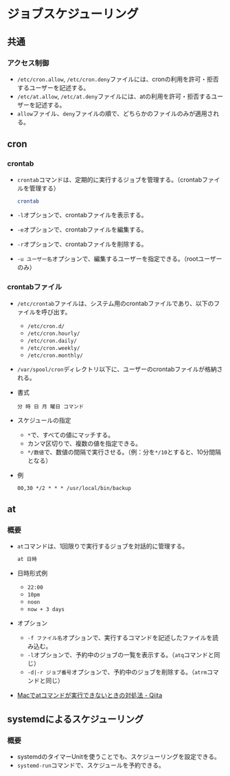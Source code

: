 # ジョブスケジューリング

## 共通

### アクセス制御

- `/etc/cron.allow`, `/etc/cron.deny`ファイルには、cronの利用を許可・拒否するユーザーを記述する。
- `/etc/at.allow`, `/etc/at.deny`ファイルには、atの利用を許可・拒否するユーザーを記述する。
- `allow`ファイル、`deny`ファイルの順で、どちらかのファイルのみが適用される。

## cron

### crontab

- `crontab`コマンドは、定期的に実行するジョブを管理する。（crontabファイルを管理する）

  ```bash
  crontab
  ```

- `-l`オプションで、crontabファイルを表示する。

- `-e`オプションで、crontabファイルを編集する。

- `-r`オプションで、crontabファイルを削除する。

- `-u ユーザー名`オプションで、編集するユーザーを指定できる。（rootユーザーのみ）

### crontabファイル

- `/etc/crontab`ファイルは、システム用のcrontabファイルであり、以下のファイルを呼び出す。

  - `/etc/cron.d/`
  - `/etc/cron.hourly/`
  - `/etc/cron.daily/`
  - `/etc/cron.weekly/`
  - `/etc/cron.monthly/`

- `/var/spool/cron`ディレクトリ以下に、ユーザーのcrontabファイルが格納される。

- 書式

  ```text
  分 時 日 月 曜日 コマンド
  ```

- スケジュールの指定

  - `*`で、すべての値にマッチする。
  - カンマ区切りで、複数の値を指定できる。
  - `*/数値`で、数値の間隔で実行させる。（例：分を`*/10`とすると、10分間隔となる）

- 例

  ```text
  00,30 */2 * * * /usr/local/bin/backup
  ```

## at

### 概要

- `at`コマンドは、1回限りで実行するジョブを対話的に管理する。

  ```bash
  at 日時
  ```

- 日時形式例
  - `22:00`
  - `10pm`
  - `noon`
  - `now + 3 days`
- オプション
  - `-f ファイル名`オプションで、実行するコマンドを記述したファイルを読み込む。
  - `-l`オプションで、予約中のジョブの一覧を表示する。（`atq`コマンドと同じ）
  - `-d|-r ジョブ番号`オプションで、予約中のジョブを削除する。（`atrm`コマンドと同じ）
- [Macでatコマンドが実行できないときの対処法 - Qiita](https://qiita.com/shge/items/6c43947a77abd9d2d1b2)

## systemdによるスケジューリング

### 概要

- systemdのタイマーUnitを使うことでも、スケジューリングを設定できる。
- `systemd-run`コマンドで、スケジュールを予約できる。
